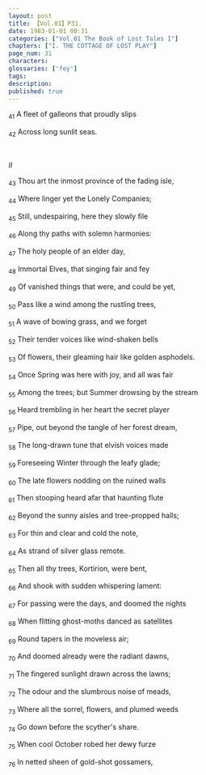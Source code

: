```yaml
---
layout: post
title: 【Vol.01】P31.
date: 1983-01-01 00:31
categories: ["Vol.01 The Book of Lost Tales I"]
chapters: ["I. THE COTTAGE OF LOST PLAY"]
page_num: 31
characters:
glossaries: ['fey']
tags:
description:
published: true
---
```


<SUB>41</SUB> A fleet of galleons that proudly slips

<SUB>42</SUB> Across long sunlit seas.

<BR>

<I>II</I>

<SUB>43</SUB> Thou art the inmost province of the fading isle,

<SUB>44</SUB> Where linger yet the Lonely Companies;

<SUB>45</SUB> Still, undespairing, here they slowly file

<SUB>46</SUB> Along thy paths with solemn harmonies:

<SUB>47</SUB> The holy people of an elder day,

<SUB>48</SUB> Immortal Elves, that singing fair and fey

<SUB>49</SUB> Of vanished things that were, and could be yet,

<SUB>50</SUB> Pass like a wind among the rustling trees,

<SUB>51</SUB> A wave of bowing grass, and we forget

<SUB>52</SUB> Their tender voices like wind-shaken bells

<SUB>53</SUB> Of flowers, their gleaming hair like golden asphodels.

<SUB>54</SUB> Once Spring was here with joy, and all was fair

<SUB>55</SUB> Among the trees; but Summer drowsing by the stream

<SUB>56</SUB> Heard trembling in her heart the secret player

<SUB>57</SUB> Pipe, out beyond the tangle of her forest dream,

<SUB>58</SUB> The long-drawn tune that elvish voices made

<SUB>59</SUB> Foreseeing Winter through the leafy glade;

<SUB>60</SUB> The late flowers nodding on the ruined walls

<SUB>61</SUB> Then stooping heard afar that haunting flute

<SUB>62</SUB> Beyond the sunny aisles and tree-propped halls;

<SUB>63</SUB> For thin and clear and cold the note,

<SUB>64</SUB> As strand of silver glass remote.

<SUB>65</SUB> Then all thy trees, Kortirion, were bent,

<SUB>66</SUB> And shook with sudden whispering lament:

<SUB>67</SUB> For passing were the days, and doomed the nights

<SUB>68</SUB> When flitting ghost-moths danced as satellites

<SUB>69</SUB> Round tapers in the moveless air;

<SUB>70</SUB> And doomed already were the radiant dawns,

<SUB>71</SUB> The fingered sunlight drawn across the lawns;

<SUB>72</SUB> The odour and the slumbrous noise of meads,

<SUB>73</SUB> Where all the sorrel, flowers, and plumed weeds

<SUB>74</SUB> Go down before the scyther's share.

<SUB>75</SUB> When cool October robed her dewy furze

<SUB>76</SUB> In netted sheen of gold-shot gossamers,

